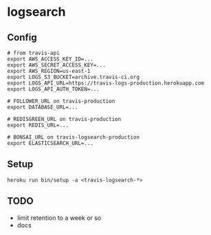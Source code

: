 # logsearch

## Config

```
# from travis-api
export AWS_ACCESS_KEY_ID=...
export AWS_SECRET_ACCESS_KEY=...
export AWS_REGION=us-east-1
export LOGS_S3_BUCKET=archive.travis-ci.org
export LOGS_API_URL=https://travis-logs-production.herokuapp.com
export LOGS_API_AUTH_TOKEN=...

# FOLLOWER_URL on travis-production
export DATABASE_URL=...

# REDISGREEN_URL on travis-production
export REDIS_URL=...

# BONSAI_URL on travis-logsearch-production
export ELASTICSEARCH_URL=...
```

## Setup

```
heroku run bin/setup -a <travis-logsearch-*>
```

## TODO

* limit retention to a week or so
* docs
